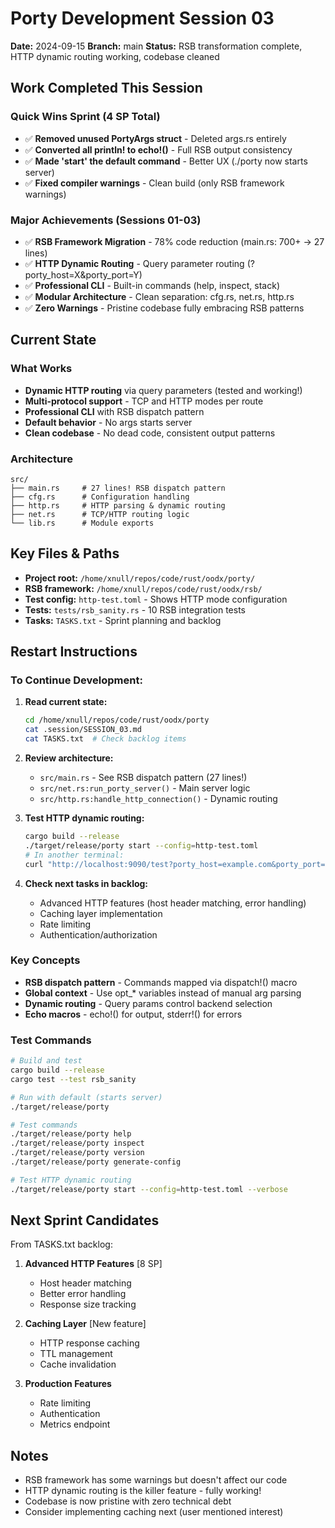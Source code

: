 # Porty Development Session 03

**Date:** 2024-09-15
**Branch:** main
**Status:** RSB transformation complete, HTTP dynamic routing working, codebase cleaned

## Work Completed This Session

### Quick Wins Sprint (4 SP Total)
- ✅ **Removed unused PortyArgs struct** - Deleted args.rs entirely
- ✅ **Converted all println! to echo!()** - Full RSB output consistency
- ✅ **Made 'start' the default command** - Better UX (./porty now starts server)
- ✅ **Fixed compiler warnings** - Clean build (only RSB framework warnings)

### Major Achievements (Sessions 01-03)
- ✅ **RSB Framework Migration** - 78% code reduction (main.rs: 700+ → 27 lines)
- ✅ **HTTP Dynamic Routing** - Query parameter routing (?porty_host=X&porty_port=Y)
- ✅ **Professional CLI** - Built-in commands (help, inspect, stack)
- ✅ **Modular Architecture** - Clean separation: cfg.rs, net.rs, http.rs
- ✅ **Zero Warnings** - Pristine codebase fully embracing RSB patterns

## Current State

### What Works
- **Dynamic HTTP routing** via query parameters (tested and working!)
- **Multi-protocol support** - TCP and HTTP modes per route
- **Professional CLI** with RSB dispatch pattern
- **Default behavior** - No args starts server
- **Clean codebase** - No dead code, consistent output patterns

### Architecture
```
src/
├── main.rs     # 27 lines! RSB dispatch pattern
├── cfg.rs      # Configuration handling
├── http.rs     # HTTP parsing & dynamic routing
├── net.rs      # TCP/HTTP routing logic
└── lib.rs      # Module exports
```

## Key Files & Paths

- **Project root:** `/home/xnull/repos/code/rust/oodx/porty/`
- **RSB framework:** `/home/xnull/repos/code/rust/oodx/rsb/`
- **Test config:** `http-test.toml` - Shows HTTP mode configuration
- **Tests:** `tests/rsb_sanity.rs` - 10 RSB integration tests
- **Tasks:** `TASKS.txt` - Sprint planning and backlog

## Restart Instructions

### To Continue Development:
1. **Read current state:**
   ```bash
   cd /home/xnull/repos/code/rust/oodx/porty
   cat .session/SESSION_03.md
   cat TASKS.txt  # Check backlog items
   ```

2. **Review architecture:**
   - `src/main.rs` - See RSB dispatch pattern (27 lines!)
   - `src/net.rs:run_porty_server()` - Main server logic
   - `src/http.rs:handle_http_connection()` - Dynamic routing

3. **Test HTTP dynamic routing:**
   ```bash
   cargo build --release
   ./target/release/porty start --config=http-test.toml
   # In another terminal:
   curl "http://localhost:9090/test?porty_host=example.com&porty_port=80"
   ```

4. **Check next tasks in backlog:**
   - Advanced HTTP features (host header matching, error handling)
   - Caching layer implementation
   - Rate limiting
   - Authentication/authorization

### Key Concepts
- **RSB dispatch pattern** - Commands mapped via dispatch!() macro
- **Global context** - Use opt_* variables instead of manual arg parsing
- **Dynamic routing** - Query params control backend selection
- **Echo macros** - echo!() for output, stderr!() for errors

### Test Commands
```bash
# Build and test
cargo build --release
cargo test --test rsb_sanity

# Run with default (starts server)
./target/release/porty

# Test commands
./target/release/porty help
./target/release/porty inspect
./target/release/porty version
./target/release/porty generate-config

# Test HTTP dynamic routing
./target/release/porty start --config=http-test.toml --verbose
```

## Next Sprint Candidates

From TASKS.txt backlog:

1. **Advanced HTTP Features** [8 SP]
   - Host header matching
   - Better error handling
   - Response size tracking

2. **Caching Layer** [New feature]
   - HTTP response caching
   - TTL management
   - Cache invalidation

3. **Production Features**
   - Rate limiting
   - Authentication
   - Metrics endpoint

## Notes
- RSB framework has some warnings but doesn't affect our code
- HTTP dynamic routing is the killer feature - fully working!
- Codebase is now pristine with zero technical debt
- Consider implementing caching next (user mentioned interest)